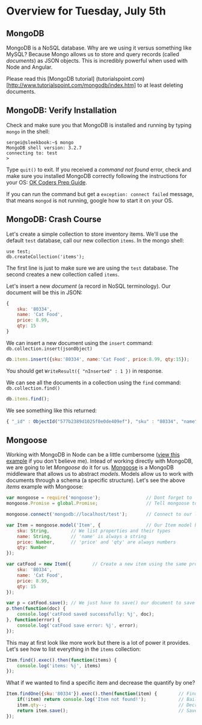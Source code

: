 Overview for Tuesday, July 5th
==============================

MongoDB
-------
MongoDB is a NoSQL database.  Why are we using it versus something like MySQL?  Because Mongo allows us to store and query records (called *documents*) as JSON objects.  This is incredibly powerful when used with Node and Angular.

Please read this [MongoDB tutorial] (tutorialspoint.com)[http://www.tutorialspoint.com/mongodb/index.htm]
to at least deleting documents.


MongoDB: Verify Installation
----------------------------
Check and make sure you that MongoDB is installed and running by typing `mongo` in the shell:
```shell
sergei@sleekbook:~$ mongo
MongoDB shell version: 3.2.7
connecting to: test
>
```
Type `quit()` to exit.  If you received a *command not found* error, check and make sure you installed MongoDB correctly following the instructions for your OS: [OK Coders Prep Guide](https://github.com/sergei202/okcoders-backend/blob/master/00-preparation/README.md).

If you can run the command but get a `exception: connect failed` message, that means `mongod` is not running, google how to start it on your OS.


MongoDB: Crash Course
---------------------
Let's create a simple collection to store inventory items.  We'll use the default `test` database, call our new collection `items`.  In the mongo shell:
```shell
use test;
db.createCollection('items');
```
The first line is just to make sure we are using the `test` database.  The second creates a new collection called `items`.

Let's insert a new *document* (a record in NoSQL terminology).  Our document will be this in JSON:
```js
{
	sku: '80334',
	name: 'Cat Food',
	price: 8.99,
	qty: 15
}
```

We can insert a new document using the `insert` command: `db.collection.insert(jsonObject)`
```js
db.items.insert({sku:'80334', name:'Cat Food', price:8.99, qty:15});
```
You should get `WriteResult({ "nInserted" : 1 })` in response.

We can see all the documents in a collection using the `find` command: `db.collection.find()`
```js
db.items.find();
```
We see something like this returned:
```js
{ "_id" : ObjectId("577b2389d1025f0e0de409ef"), "sku" : "80334", "name" : "Cat Food", "price" : 8.99, "qty" : 15 }
```

Mongoose
----------
Working with MongoDB in Node can be a little cumbersome ([view this example](https://github.com/mongodb/node-mongodb-native) if you don't believe me).  Intead of working directly with MongoDB, we are going to let *Mongoose* do it for us.  [Mongoose](http://mongoosejs.com) is a MongoDB middleware that allows us to abstract *models*.  Models allow us to work with documents through a schema (a specific structure).  Let's see the above *items* example with Mongoose:

```js
var mongoose = require('mongoose');					// Dont forget to 'npm install mongoose'
mongoose.Promise = global.Promise;					// Tell mongoose to our ES6 promises

mongoose.connect('mongodb://localhost/test');		// Connect to our local MongoDB instance and use the 'test' database

var Item = mongoose.model('Item', {					// Our Item model has this schema:
	sku: String,		// We list properties and their types
	name: String,		// 'name' is always a string
	price: Number,		// 'price' and 'qty' are always numbers
	qty: Number
});

var catFood = new Item({		// Create a new item using the same properties that we used before
	sku: '80334',
	name: 'Cat Food',
	price: 8.99,
	qty: 15
});

var p = catFood.save();	// We just have to save() our document to save it into MongoDB.
p.then(function(doc) {
	console.log('catFood saved successfully: %j', doc);
}, function(error) {
	console.log('catFood save error: %j', error);
});
```
This may at first look like more work but there is a lot of power it provides.  Let's see how to list everything in the `items` collection:

```js
Item.find().exec().then(function(items) {
	console.log('items: %j', items)
});
```

What if we wanted to find a specific item and decrease the quantify by one?
```js
Item.findOne({sku:'80334'}).exec().then(function(item) {		// Find one item that has a sku of '80334'  
	if(!item) return console.log('Item not found!');			// Bail out if the item isn't found`
	item.qty--;													// Decrease the qty by one
	return item.save();											// Save the item changes and return a Promise (document.save() always returns a Promise)
});
```
